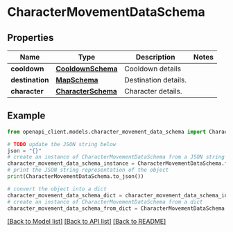 # CharacterMovementDataSchema


## Properties

Name | Type | Description | Notes
------------ | ------------- | ------------- | -------------
**cooldown** | [**CooldownSchema**](CooldownSchema.md) | Cooldown details | 
**destination** | [**MapSchema**](MapSchema.md) | Destination details. | 
**character** | [**CharacterSchema**](CharacterSchema.md) | Character details. | 

## Example

```python
from openapi_client.models.character_movement_data_schema import CharacterMovementDataSchema

# TODO update the JSON string below
json = "{}"
# create an instance of CharacterMovementDataSchema from a JSON string
character_movement_data_schema_instance = CharacterMovementDataSchema.from_json(json)
# print the JSON string representation of the object
print(CharacterMovementDataSchema.to_json())

# convert the object into a dict
character_movement_data_schema_dict = character_movement_data_schema_instance.to_dict()
# create an instance of CharacterMovementDataSchema from a dict
character_movement_data_schema_from_dict = CharacterMovementDataSchema.from_dict(character_movement_data_schema_dict)
```
[[Back to Model list]](../README.md#documentation-for-models) [[Back to API list]](../README.md#documentation-for-api-endpoints) [[Back to README]](../README.md)


